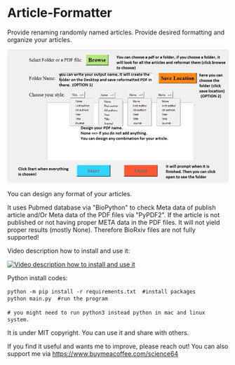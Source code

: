 # Article-Formatter
Provide renaming randomly named articles. Provide desired formatting and organize your articles.

![<img src="description.png" width="25"/>](./files/description.png)

You can design any format of your articles.

It uses Pubmed database via "BioPython" to check Meta data of publish article and/Or Meta data of the PDF files via "PyPDF2". If the article is not published or not having proper META data in the PDF files. It will not yield proper results (mostly None). Therefore BioRxiv files are not fully supported!

Video description how to install and use it:

[![Video description how to install and use it](./example%20files/youtubevideo.png)](https://www.youtube.com/watch?v=uhg5xvLCUh8 "Video description how to install and use it")

Python install codes:
```
python -m pip install -r requirements.txt  #install packages
python main.py  #run the program

# you might need to run python3 instead python in mac and linux system.
```

It is under MIT copyright. You can use it and share with others. 

If you find it useful and wants me to improve, please reach out! You can also support me via https://www.buymeacoffee.com/science64
